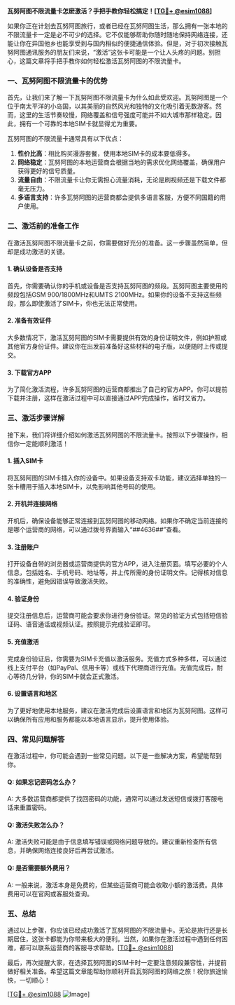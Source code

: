 **瓦努阿图不限流量卡怎麽激活？手把手教你轻松搞定！[[TG💪+ @esim1088](https://t.me/s/esim1088)]**

如果你正在计划去瓦努阿图旅行，或者已经在瓦努阿图生活，那么拥有一张本地的不限流量卡一定是必不可少的选择。它不仅能够帮助你随时随地保持网络连接，还能让你在异国他乡也能享受到与国内相似的便捷通信体验。但是，对于初次接触瓦努阿图通讯服务的朋友们来说，“激活”这张卡可能是一个让人头疼的问题。别担心，这篇文章将手把手教你如何轻松激活瓦努阿图的不限流量卡。

### 一、瓦努阿图不限流量卡的优势

首先，让我们来了解一下瓦努阿图不限流量卡为什么如此受欢迎。瓦努阿图是一个位于南太平洋的小岛国，以其美丽的自然风光和独特的文化吸引着无数游客。然而，这里的生活节奏较慢，网络覆盖和信号强度可能并不如大城市那样稳定。因此，拥有一个可靠的本地SIM卡就显得尤为重要。

瓦努阿图的不限流量卡通常具有以下优点：

1. **性价比高**：相比购买漫游套餐，使用本地SIM卡的成本要低得多。
2. **网络稳定**：瓦努阿图的本地运营商会根据当地的需求优化网络覆盖，确保用户获得更好的信号质量。
3. **流量自由**：不限流量卡让你无需担心流量消耗，无论是刷视频还是下载文件都毫无压力。
4. **多语言支持**：许多瓦努阿图的运营商都会提供多语言客服，方便不同国籍的用户使用。

### 二、激活前的准备工作

在激活瓦努阿图不限流量卡之前，你需要做好充分的准备。这一步骤虽然简单，但却是成功激活的关键。

#### 1. 确认设备是否支持

首先，你需要确认你的手机或设备是否支持瓦努阿图的频段。瓦努阿图主要使用的频段包括GSM 900/1800MHz和UMTS 2100MHz。如果你的设备不支持这些频段，那么即使激活了SIM卡，你也无法正常使用。

#### 2. 准备有效证件

大多数情况下，激活瓦努阿图的SIM卡需要提供有效的身份证明文件，例如护照或其他官方身份证件。建议你在出发前准备好这些材料的电子版，以便随时上传或提交。

#### 3. 下载官方APP

为了简化激活流程，许多瓦努阿图的运营商都推出了自己的官方APP。你可以提前下载并注册，这样在激活过程中可以直接通过APP完成操作，省时又省力。

### 三、激活步骤详解

接下来，我们将详细介绍如何激活瓦努阿图的不限流量卡。按照以下步骤操作，相信你一定能顺利激活！

#### 1. 插入SIM卡

将瓦努阿图的SIM卡插入你的设备中。如果设备支持双卡功能，建议选择单独的一张卡槽用于插入本地SIM卡，以免影响其他号码的使用。

#### 2. 开机并连接网络

开机后，确保设备能够正常连接到瓦努阿图的移动网络。如果你不确定当前连接的是哪个运营商的网络，可以通过拨号界面输入“*#*#4636#*#*”查看。

#### 3. 注册账户

打开设备自带的浏览器或运营商提供的官方APP，进入注册页面。填写必要的个人信息，包括姓名、手机号码、地址等，并上传所需的身份证明文件。记得核对信息的准确性，避免因错误导致激活失败。

#### 4. 验证身份

提交注册信息后，运营商可能会要求你进行身份验证。常见的验证方式包括短信验证码、语音通话或视频认证。按照提示完成验证即可。

#### 5. 充值激活

完成身份验证后，你需要为SIM卡充值以激活服务。充值方式多种多样，可以通过线上支付平台（如PayPal、信用卡等）或线下代理商进行充值。充值完成后，耐心等待几分钟，你的SIM卡就会正式激活。

#### 6. 设置语言和地区

为了更好地使用本地服务，建议在激活完成后设置语言和地区为瓦努阿图。这样可以确保所有应用和服务都能以本地语言显示，提升使用体验。

### 四、常见问题解答

在激活过程中，你可能会遇到一些常见问题。以下是一些解决方案，希望能帮到你。

#### Q: 如果忘记密码怎么办？

A: 大多数运营商都提供了找回密码的功能，通常可以通过发送短信或拨打客服电话来重置密码。

#### Q: 激活失败怎么办？

A: 激活失败可能是由于信息填写错误或网络问题导致的。建议重新检查所有信息，并确保网络连接良好后再尝试激活。

#### Q: 是否需要额外费用？

A: 一般来说，激活本身是免费的，但某些运营商可能会收取小额的激活费。具体费用可以在官网或客服处查询。

### 五、总结

通过以上步骤，你应该已经成功激活了瓦努阿图的不限流量卡。无论是旅行还是长期居住，这张卡都能为你带来极大的便利。当然，如果你在激活过程中遇到任何困难，都可以联系运营商的客服寻求帮助。[[TG💪+ @esim1088](https://t.me/s/esim1088)]

最后，再次提醒大家，在选择瓦努阿图的SIM卡时一定要注意频段兼容性，并提前做好相关准备。希望这篇文章能帮助你顺利开启瓦努阿图的网络之旅！祝你旅途愉快，一切顺心！

[[TG💪+ @esim1088](https://t.me/s/esim1088) ![Image](https://i.postimg.cc/4NQfJmqS/Snipaste-2025-05-13-00-14-12.png)]